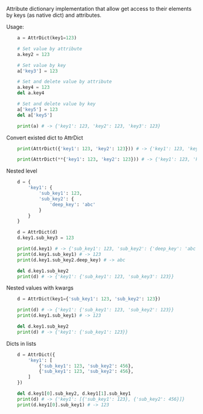 Attribute dictionary implementation that allow get access to their elements by keys (as native dict) and attributes.

Usage:

```python
    a = AttrDict(key1=123)

    # Set value by attribute
    a.key2 = 123

    # Set value by key
    a['key3'] = 123

    # Set and delete value by attribute
    a.key4 = 123
    del a.key4

    # Set and delete value by key
    a['key5'] = 123
    del a['key5']

    print(a) # -> {'key1': 123, 'key2': 123, 'key3': 123}
```

Convert existed dict to AttrDict
```python
    print(AttrDict({'key1': 123, 'key2': 123})) # -> {'key1': 123, 'key2': 123}

    print(AttrDict(**{'key1': 123, 'key2': 123})) # -> {'key1': 123, 'key2': 123}
```

Nested level
```python
    d = {
        'key1': {
            'sub_key1': 123,
            'sub_key2': {
                'deep_key': 'abc'
            }
        }
    }

    d = AttrDict(d)
    d.key1.sub_key3 = 123

    print(d.key1) # -> {'sub_key1': 123, 'sub_key2': {'deep_key': 'abc'}, 'sub_key3': 123}
    print(d.key1.sub_key1) # -> 123
    print(d.key1.sub_key2.deep_key) # -> abc

    del d.key1.sub_key2
    print(d) # -> {'key1': {'sub_key1': 123, 'sub_key3': 123}}
```


Nested values with kwargs
```python
    d = AttrDict(key1={'sub_key1': 123, 'sub_key2': 123})

    print(d) # -> {'key1': {'sub_key1': 123, 'sub_key2': 123}}
    print(d.key1.sub_key1) # -> 123

    del d.key1.sub_key2
    print(d) # -> {'key1': {'sub_key1': 123}}
```

Dicts in lists
```python
    d = AttrDict({
        'key1': [
            {'sub_key1': 123, 'sub_key2': 456},
            {'sub_key1': 123, 'sub_key2': 456},
        ]
    })

    del d.key1[0].sub_key2, d.key1[1].sub_key1
    print(d) # -> {'key1': [{'sub_key1': 123}, {'sub_key2': 456}]}
    print(d.key1[0].sub_key1) # -> 123
```